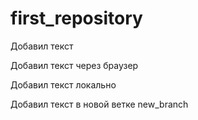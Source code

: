 ﻿# first_repository

Добавил текст

Добавил текст через браузер

Добавил текст локально

Добавил текст в новой ветке new_branch

